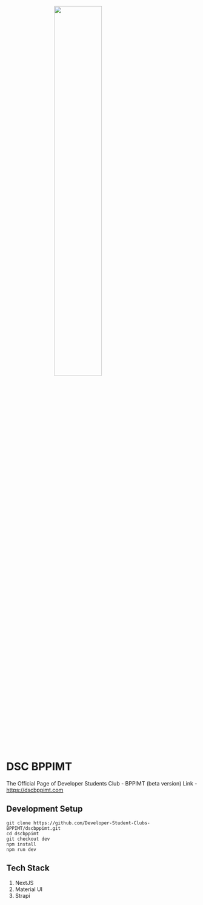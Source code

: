 <img src = "https://drive.google.com/uc?export=view&id=1mlkM3C2FMDcvchzSPwxL9D3EebpZrFnR" style="display: block;
  margin-left: auto;
  margin-right: auto;
  width: 50%;">


# DSC BPPIMT
The Official Page of Developer Students Club - BPPIMT (beta version)
Link - https://dscbppimt.com

## Development Setup 



```
git clone https://github.com/Developer-Student-Clubs-BPPIMT/dscbppimt.git
cd dscbppimt
git checkout dev
npm install
npm run dev
```



## Tech Stack 

1. NextJS
2. Material UI
3. Strapi

